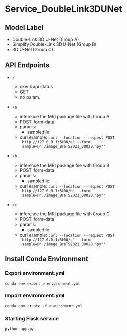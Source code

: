 # Service_DoubleLink3DUNet

## Model Label
- Double-Link 3D U-Net (Group A)
- Simplify Double-Link 3D U-Net (Group B)
- 3D U-Net (Group C)

## API Endpoints
- `/`
    - ckeck api status
    - GET
    - no param.

- `/a`
    - inference the MRI package file with Group A
    - POST; form-data
    - params: 
        - sample:file
    - curl example: `curl --location --request POST 'http://127.0.0.1:5000/a' --form 'sample=@"./image_BraTS2021_00028.npy"'`

- `/b`
    - inference the MRI package file with Group B
    - POST; form-data
    - params: 
        - sample:file
    - curl example: `curl --location --request POST 'http://127.0.0.1:5000/b' --form 'sample=@"./image_BraTS2021_00028.npy"'`

- `/c`
    - inference the MRI package file with Group C
    - POST; form-data
    - params: 
        - sample:file
    - curl example: `curl --location --request POST 'http://127.0.0.1:5000/c' --form 'sample=@"./image_BraTS2021_00028.npy"'`


## Install Conda Environment

### Export environment.yml
```conda env export > environment.yml```

### Import environment.yml
```conda env create -f environment.yml```

### Starting Flask service
```python app.py```
